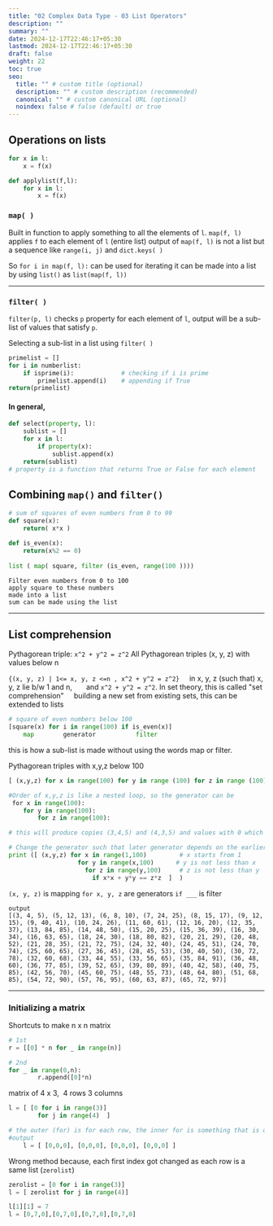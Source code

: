 ```yaml
---
title: "02 Complex Data Type - 03 List Operators"
description: ""
summary: ""
date: 2024-12-17T22:46:17+05:30
lastmod: 2024-12-17T22:46:17+05:30
draft: false
weight: 22
toc: true
seo:
  title: "" # custom title (optional)
  description: "" # custom description (recommended)
  canonical: "" # custom canonical URL (optional)
  noindex: false # false (default) or true
---
```



## Operations on lists


```python
for x in l:
    x = f(x)

def applylist(f,l):
    for x in l:
        x = f(x)
```

### `map( )`

Built in function to apply something to all the elements of `l`.
`map(f, l)` applies `f` to each element of `l` (entire list)
output of `map(f, l)` is not a list but a sequence like `range(i, j)` and `dict.keys( )`

So `for i in map(f, l):` can be used for iterating
it can be made into a list by using `list()` as  `list(map(f, l))`


_____

###  `filter( )`
`filter(p, l)` checks `p` property for each element of `l`, output will be a sub-list of values that satisfy `p`.

Selecting a sub-list in a list using `filter( )`
```python
primelist = []
for i in numberlist:
    if isprime(i):             # checking if i is prime
        primelist.append(i)    # appending if True
return(primelist)
```
#### In general,
```python
def select(property, l):
    sublist = []
    for x in l:
        if property(x):
            sublist.append(x)
    return(sublist)
# property is a function that returns True or False for each element 
```  


  
## Combining `map()` and `filter()`
```python
# sum of squares of even numbers from 0 to 99
def square(x):
    return( x*x )  

def is_even(x):
    return(x%2 == 0)
    
list ( map( square, filter (is_even, range(100 ))))
```
	Filter even numbers from 0 to 100
	apply square to these numbers
	made into a list
	sum can be made using the list


____


## List comprehension

Pythagorean triple: `x^2 + y^2 = z^2`
All Pythagorean triples (x, y, z) with values below n

`{(x, y, z) | 1<= x, y, z <=n , x^2 + y^2 = z^2}`
	    in x, y, z (such that) x, y, z lie b/w 1 and n,  
	    and `x^2 + y^2 = z^2`. In set theory, this is called "set comprehension"
	    building a new set from existing sets, this can be extended to lists

```python
# square of even numbers below 100
[square(x) for i in range(100) if is_even(x)]
    map        generator           filter
```
this is how a sub-list is made without using the words map or filter.


Pythagorean triples with x,y,z below 100
 ```python
[ (x,y,z) for x in range(100) for y in range (100) for z in range (100)               if x*x + y*y = z*z]
 
#Order of x,y,z is like a nested loop, so the generator can be
 for x in range(100):
    for y in range(100):
        for z in range(100):

# this will produce copies (3,4,5) and (4,3,5) and values with 0 which isnt a triangle

# Change the generator such that later generator depends on the earlier ones
print ([ (x,y,z) for x in range(1,100)         # x starts from 1
		            for y in range(x,100)      # y is not less than x
		              for z in range(y,100)     # z is not less than y
		                if x*x + y*y == z*z  ]  )
```

`(x, y, z)` is mapping
	`for x, y, z` are generators
		`if ___` is filter

```
output
[(3, 4, 5), (5, 12, 13), (6, 8, 10), (7, 24, 25), (8, 15, 17), (9, 12, 15), (9, 40, 41), (10, 24, 26), (11, 60, 61), (12, 16, 20), (12, 35, 37), (13, 84, 85), (14, 48, 50), (15, 20, 25), (15, 36, 39), (16, 30, 34), (16, 63, 65), (18, 24, 30), (18, 80, 82), (20, 21, 29), (20, 48, 52), (21, 28, 35), (21, 72, 75), (24, 32, 40), (24, 45, 51), (24, 70, 74), (25, 60, 65), (27, 36, 45), (28, 45, 53), (30, 40, 50), (30, 72, 78), (32, 60, 68), (33, 44, 55), (33, 56, 65), (35, 84, 91), (36, 48, 60), (36, 77, 85), (39, 52, 65), (39, 80, 89), (40, 42, 58), (40, 75, 85), (42, 56, 70), (45, 60, 75), (48, 55, 73), (48, 64, 80), (51, 68, 85), (54, 72, 90), (57, 76, 95), (60, 63, 87), (65, 72, 97)]
```


___

### Initializing a matrix

Shortcuts to make n x n matrix
```python
# 1st
r = [[0] * n for _ in range(n)]

# 2nd
for _ in range(0,n):       
        r.append([0]*n)
```

matrix of 4 x 3,  4 rows 3 columns 
```python
l = [ [0 for i in range(3)]
        for j in range(4)  ]

# the outer (for) is for each row, the inner for is something that is done
#output
	l = [ [0,0,0], [0,0,0], [0,0,0], [0,0,0] ]
```


Wrong method because, each first index got changed as each row is a same list (`zerolist`)
```python
zerolist = [0 for i in range(3)]
l = [ zerolist for j in range(4)]

l[1][1] = 7
l = [0,7,0],[0,7,0],[0,7,0],[0,7,0]
```
